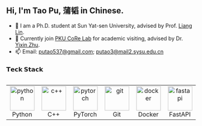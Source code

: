 ## Hi, I'm Tao Pu, 蒲韬 in Chinese.

- 🏫 I am a Ph.D. student at Sun Yat-sen University, advised by Prof. [Liang Lin](http://www.linliang.net).
- 🏢 Currently join [PKU CoRe Lab](https://pku.ai/) for academic visiting, advised by Dr. [Yixin Zhu](https://yzhu.io/).
- 📫 Email: putao537@gmail.com; putao3@mail2.sysu.edu.cn

<!-- updated by https://jsoncv.reorx.com/editor/ -->

### 𝗧𝗲𝗰𝗸 𝗦𝘁𝗮𝗰𝗸
<div style="display: flex; align-items: flex-start; align: center">
  <table align="center">
    <tr>
      <td align="center" width="96"> <img src="https://skillicons.dev/icons?i=python" alt="python" width="65" height="65" /> </a> <br>Python </td>
      <td align="center" width="96"> <img src="https://skillicons.dev/icons?i=cplusplus" alt="c++" width="65" height="65" /> </a> <br>C++ </td>
      <td align="center" width="96"> <img src="https://skillicons.dev/icons?i=pytorch" alt="pytorch" width="65" height="65" /> </a> <br>PyTorch </td>
      <td align="center" width="96"> <img src="https://skillicons.dev/icons?i=git" alt="git" width="65" height="65" /> </a> <br>Git </td>
      <td align="center" width="96"> <img src="https://skillicons.dev/icons?i=docker" alt="docker" width="65" height="65" /> </a> <br>Docker </td>
      <td align="center" width="96"> <img src="https://skillicons.dev/icons?i=fastapi" alt="fastapi" width="65" height="65" /> </a> <br>FastAPI </td>
    </tr>
  </table>
</div>
